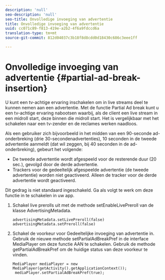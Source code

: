 ```yaml
---
description: 'null'
seo-description: 'null'
seo-title: Onvolledige invoeging van advertentie
title: Onvolledige invoeging van advertentie
uuid: cc071c89-f813-419e-a2b2-4f6a9fdccd6a
translation-type: tm+mt
source-git-commit: 812d04037c3b18f8d8cdd0d18430c686c3eee1ff

---
```



# Onvolledige invoeging van advertentie {#partial-ad-break-insertion}

U kunt een tv-achtige ervaring inschakelen om in live streams deel te kunnen nemen aan een advertentie. Met de functie Partial Ad break kunt u een tv-achtige ervaring nabootsen waarbij, als de client een live stream in een midroll start, deze binnen die midroll start. Het is vergelijkbaar met het schakelen naar een tv-zender en de reclames werken naadloos.

Als een gebruiker zich bijvoorbeeld in het midden van een 90-seconde ad-onderbreking (drie 30-secondenadvertenties), 10 seconden in de tweede advertentie aanmeldt (dat wil zeggen, bij 40 seconden in de ad-onderbreking), gebeurt het volgende:

* De tweede advertentie wordt afgespeeld voor de resterende duur (20 sec.), gevolgd door de derde advertentie.
* Trackers voor de gedeeltelijk afgespeelde advertentie (de tweede advertentie) worden niet geactiveerd. Alleen de tracker voor de derde advertentie wordt geactiveerd.

Dit gedrag is niet standaard ingeschakeld. Ga als volgt te werk om deze functie in te schakelen in uw app.

1. Schakel live prerolls uit met de methode setEnableLivePreroll van de klasse AdvertisingMetadata.

   ```
   advertisingMetadata.setLivePreroll(false)  
   advertisingMetadata.setPreroll(false)
   ```

1. Schakel de voorkeur voor Gedeeltelijke invoeging van advertentie in. Gebruik de nieuwe methode setPartialAdBreakPref in de interface MediaPlayer om deze functie AAN te schakelen. Gebruik de methode getPartialAdBreakPref om de huidige status van deze voorkeur te vinden.

   ```
   MediaPlayer mediaPlayer = new MediaPlayer(getActivity().getApplicationContext()); 
    mediaPlayer.setPartialAdBreakPref(true);
   ```

